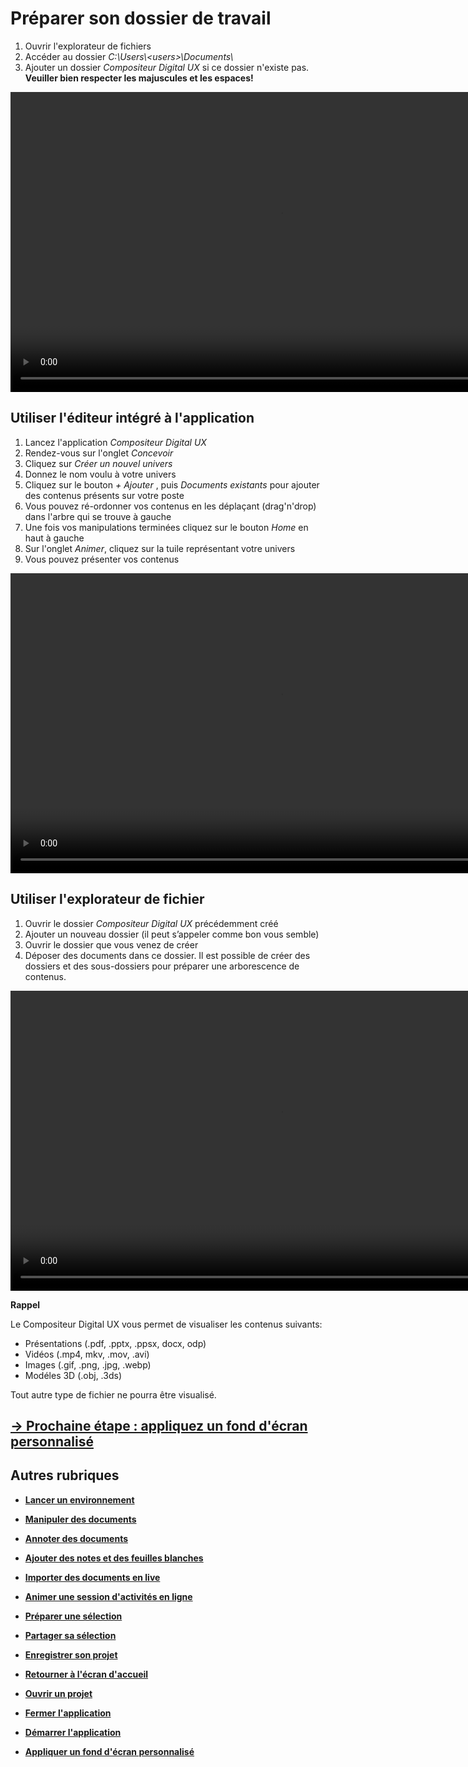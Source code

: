 # Préparer son dossier de travail 

1. Ouvrir l'explorateur de fichiers
2. Accéder au dossier *C:\Users\\\<users>\Documents\\*
3. Ajouter un dossier *Compositeur Digital UX* si ce dossier n'existe pas. **Veuiller bien respecter les majuscules et les espaces!**


<video controls muted loop autoplay width="864" height="480">
	<source src="./media/create-cdux-folder1.mp4" type="video/mp4">
</video>

## Utiliser l'éditeur intégré à l'application

1. Lancez l'application *Compositeur Digital UX*
2. Rendez-vous sur l'onglet *Concevoir*
3. Cliquez sur *Créer un nouvel univers*
4. Donnez le nom voulu à votre univers
5. Cliquez sur le bouton *+ Ajouter* , puis *Documents existants* pour ajouter des contenus présents sur votre poste
6. Vous pouvez ré-ordonner vos contenus en les déplaçant (drag'n'drop) dans l'arbre qui se trouve à gauche
7. Une fois vos manipulations terminées cliquez sur le bouton *Home* en haut à gauche
8. Sur l'onglet *Animer*, cliquez sur la tuile représentant votre univers
9. Vous pouvez présenter vos contenus

<video controls muted loop autoplay width="864" height="480">
	<source src="./media/create-universe-designer1.mp4" type="video/mp4">
</video>

## Utiliser l'explorateur de fichier

1. Ouvrir le dossier *Compositeur Digital UX* précédemment créé
2. Ajouter un nouveau dossier (il peut s’appeler comme bon vous semble)
3. Ouvrir le dossier que vous venez de créer
4. Déposer des documents dans ce dossier. Il est possible de créer des dossiers et des sous-dossiers pour préparer une arborescence de contenus.

<video controls muted loop autoplay width="864" height="480">
	<source src="./media/create-universe-windows-explorer1.mp4" type="video/mp4">
</video>

**Rappel**

Le Compositeur Digital UX vous permet de visualiser les contenus suivants:
- Présentations (.pdf, .pptx, .ppsx, docx, odp)
- Vidéos (.mp4, mkv, .mov, .avi)
- Images (.gif, .png, .jpg, .webp)
- Modéles 3D (.obj, .3ds)

Tout autre type de fichier ne pourra être visualisé.


## [&rarr; Prochaine étape : appliquez un fond d'écran personnalisé](./change-background.md)

## Autres rubriques
* [**Lancer un environnement**](./new-universe.md)
* [**Manipuler des documents**](./manipulate-doc.md)
* [**Annoter des documents**](./annotate.md)
* [**Ajouter des notes et des feuilles blanches**](./add-notes.md)
* [**Importer des documents en live**](./import-docs.md)
* [**Animer une session d'activités en ligne**](./companion.md)
* [**Préparer une sélection**](./prepare-selection.md)
* [**Partager sa sélection**](./share-selection.md)
* [**Enregistrer son projet**](./save-project.md)
* [**Retourner à l'écran d'accueil**](./back-home.md)
* [**Ouvrir un projet**](./open-project.md)
* [**Fermer l'application**](./close-app.md)

* [**Démarrer l'application**](./start-app.md)

* [**Appliquer un fond d'écran personnalisé**](./change-background.md)
